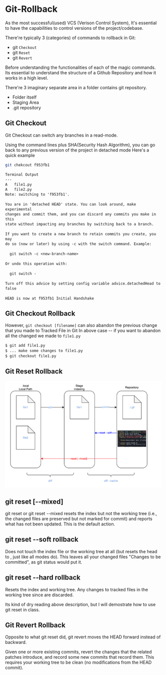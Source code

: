 # Git-Rollback

As the most successful(used) VCS (Verison Control System), It's essential to have the capabilities to control versions of the project/codebase. 

There're typically 3 (categories) of commands to rollback in Git:

* git `Checkout`
* git `Reset`
* git `Revert`

Before understanding the functionalities of each of the magic commands. Its essential to understand the structure of a Github Repository and how it works in a high level.

There're 3 imaginary separate area in a folder contains git repository.

* Folder itself
* Staging Area
* .git repository


Git Checkout
---
Git Checkout can switch any branches in a read-mode. 

Using the command lines plus SHA(Security Hash Algorithm), you can go back to any previous version of the project in detached mode
Here's a quick example


```bash
git chekcout f953fb1
```

```
Terminal Output
---
A	file1.py
A	file2.py
Note: switching to 'f953fb1'.

You are in 'detached HEAD' state. You can look around, make experimental
changes and commit them, and you can discard any commits you make in this
state without impacting any branches by switching back to a branch.

If you want to create a new branch to retain commits you create, you may
do so (now or later) by using -c with the switch command. Example:

  git switch -c <new-branch-name>

Or undo this operation with:

  git switch -

Turn off this advice by setting config variable advice.detachedHead to false

HEAD is now at f953fb1 Initial Handshake
```

## Git Checkout Rollback
However, `git checkout [filename]` can also abandon the previous change that you made to Tracked File in Git
In above case -- if you want to abandon all the changed we made to `file1.py `

```bash
$ git add file1.py    
$ ... make some changes to file1.py
$ git checkout file1.py
```

Git Reset Rollback
---

![](./Asset/Git-Staging.png)
## git reset [--mixed] 

git reset or git reset --mixed resets the index but not the working tree (i.e., the changed files are preserved but not marked for
 commit) and reports what has not been updated. This is the default action.

## git reset --soft rollback
Does not touch the index file or the working tree at all (but resets the head to <commit>, just like
all modes do). This leaves all your changed files "Changes to be committed", as git status would put
it.

## git reset --hard rollback
Resets the index and working tree. Any changes to tracked files in the working tree since <commit> are
discarded.

Its kind of dry reading above description, but I will demostrate how to use git reset in class.

Git Revert Rollback
---
Opposite to what git reset did, git revert moves the HEAD forward instead of backward.

Given one or more existing commits, revert the changes that the related patches introduce, and record some new
commits that record them. This requires your working tree to be clean (no modifications from the HEAD commit).

